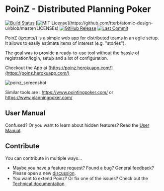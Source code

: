 # PoinZ - Distributed Planning Poker

[![Build Status](https://github.com/Zuehlke/poinz/actions/workflows/master.yml/badge.svg)](https://github.com/Zuehlke/poinz/actions/workflows/master.yml)
[![MIT License](https://img.shields.io/apm/l/atomic-design-ui.svg?)](https://github.com/tterb/atomic-design-ui/blob/master/LICENSEs)
[![GitHub Release](https://img.shields.io/github/v/release/Zuehlke/PoinZ.svg?style=flat)]()
[![Last Commit](https://img.shields.io/github/last-commit/Zuehlke/PoinZ.svg?style=flat)]()

PoinZ (/pɔɪnts/) is a simple web app for distributed teams in an agile setup. It allows to easily estimate items of interest (e.g. "stories").

The goal was to provide a ready-to-use tool without the hassle of registration/login, setup and a lot of configuration.

Checkout the App at [https://poinz.herokuapp.com/](https://poinz.herokuapp.com/)

![poinz_screenshot](https://user-images.githubusercontent.com/1777143/153183461-03a0e0b4-239a-4c7b-a49d-a285be828f09.png)

Similar tools are : https://www.pointingpoker.com/ or https://www.planningpoker.com/

## User Manual

Confused? Or you want to learn about hidden features? Read the [User Manual](docu/manual.md).

## Contribute

You can contribute in multiple ways...

* Maybe you have a feature request? Found a bug? General feedback? Please open a new [discussion](https://github.com/Zuehlke/poinz/discussions).
* You want to extend Poinz? Or fix one of the issues? Check out the [Technical documentation](./docu/technicalDocu.md).
